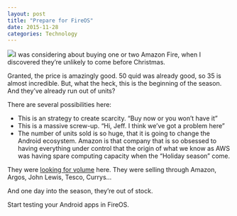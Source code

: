 ```yaml
---
layout: post
title: "Prepare for FireOS"
date: 2015-11-28
categories: Technology
---
```


![](/img/1*7A0P9xUMD3AYrVupbkvJHw.png)I was considering about buying one or two Amazon Fire, when I discovered they’re unlikely to come before Christmas.

Granted, the price is amazingly good. 50 quid was already good, so 35 is almost incredible. But, what the heck, this is the beginning of the season. And they’ve already run out of units?

There are several possibilities here:

- This is an strategy to create scarcity. “Buy now or you won’t have it”
- This is a massive screw-up. “Hi, Jeff. I think we’ve got a problem here”
- The number of units sold is so huge, that it is going to change the Android ecosystem.
  Amazon is that company that is so obsessed to having everything under control that the origin of what we know as AWS was having spare computing capacity when the “Holiday season” come.

They were [looking for volume](http://www.forbes.com/sites/ryanmac/2015/09/17/amazon-refreshes-tablet-and-fire-tv-lines-ahead-of-holidays-unveils-new-50-device/) here. They were selling through Amazon, Argos, John Lewis, Tesco, Currys…

And one day into the season, they’re out of stock.

Start testing your Android apps in FireOS.
